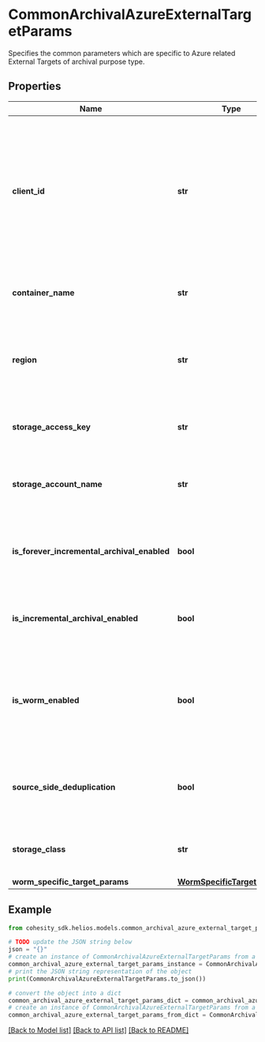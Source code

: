# CommonArchivalAzureExternalTargetParams

Specifies the common parameters which are specific to Azure related External Targets of archival purpose type.

## Properties

Name | Type | Description | Notes
------------ | ------------- | ------------- | -------------
**client_id** | **str** | Specifies the client id of the managed identity assigned to the cluster This is used only for clusters running as Azure VMs where authentication is done using AD. | [optional] 
**container_name** | **str** | Specifies the container name of the external target. | 
**region** | **str** | Specifies region of the External Target. This is only populated for FortKnox vaults. | [optional] 
**storage_access_key** | **str** | Specifies the storage access key of the external target. | [optional] 
**storage_account_name** | **str** | Specifies the storage account name of the external target. | 
**is_forever_incremental_archival_enabled** | **bool** | Specifies if Forever Incremental Archival setting is enabled or not. | [optional] 
**is_incremental_archival_enabled** | **bool** | Specifies if Incremental Archival setting is enabled or not. | [optional] 
**is_worm_enabled** | **bool** | Specifies whether write once read many (WORM) protection is enabled for the Azure container or not. | [optional] 
**source_side_deduplication** | **bool** | Specifies the Source Side Deduplication setting for the Azure external target | [optional] 
**storage_class** | **str** | Specifies the Azure External Target storage class. | 
**worm_specific_target_params** | [**WormSpecificTargetParams**](WormSpecificTargetParams.md) |  | [optional] 

## Example

```python
from cohesity_sdk.helios.models.common_archival_azure_external_target_params import CommonArchivalAzureExternalTargetParams

# TODO update the JSON string below
json = "{}"
# create an instance of CommonArchivalAzureExternalTargetParams from a JSON string
common_archival_azure_external_target_params_instance = CommonArchivalAzureExternalTargetParams.from_json(json)
# print the JSON string representation of the object
print(CommonArchivalAzureExternalTargetParams.to_json())

# convert the object into a dict
common_archival_azure_external_target_params_dict = common_archival_azure_external_target_params_instance.to_dict()
# create an instance of CommonArchivalAzureExternalTargetParams from a dict
common_archival_azure_external_target_params_from_dict = CommonArchivalAzureExternalTargetParams.from_dict(common_archival_azure_external_target_params_dict)
```
[[Back to Model list]](../README.md#documentation-for-models) [[Back to API list]](../README.md#documentation-for-api-endpoints) [[Back to README]](../README.md)



